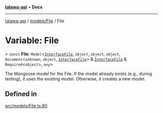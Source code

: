 [**talawa-api**](../../../README.md) • **Docs**

***

[talawa-api](../../../modules.md) / [models/File](../README.md) / File

# Variable: File

\> `const` **File**: `Model`\<[`InterfaceFile`](../interfaces/InterfaceFile.md), `object`, `object`, `object`, `Document`\<`unknown`, `object`, [`InterfaceFile`](../interfaces/InterfaceFile.md)\> & [`InterfaceFile`](../interfaces/InterfaceFile.md) & `Required`\<`object`\>, `any`\>

The Mongoose model for the File.
If the model already exists (e.g., during testing), it uses the existing model.
Otherwise, it creates a new model.

## Defined in

[src/models/File.ts:80](https://github.com/PalisadoesFoundation/talawa-api/blob/5e38dbf44e47f2fc703410fad29ab5c8f7f26c77/src/models/File.ts#L80)
